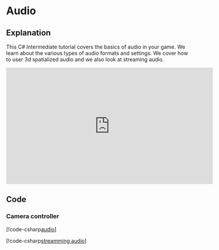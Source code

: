 # Audio

## Explanation
This C# Intermediate tutorial covers the basics of audio in your game. We learn about the various types of audio formats and settings. We cover how to user 3d spatialized audio and we also look at streaming audio.

<iframe width="560" height="315" src="https://www.youtube.com/embed/UvKizPFAego" frameborder="0" allow="accelerometer; autoplay; encrypted-media; gyroscope; picture-in-picture" allowfullscreen></iframe>

## Code
### Camera controller
[!code-csharp[audio](..\..\..\..\stride\samples\Tutorials\CSharpIntermediate\CSharpIntermediate\CSharpIntermediate.Game\08_Audio\AudioDemo.cs)]

[!code-csharp[streamming audio](..\..\..\..\stride\samples\Tutorials\CSharpIntermediate\CSharpIntermediate\CSharpIntermediate.Game\08_Audio\LoadMusic.cs)]